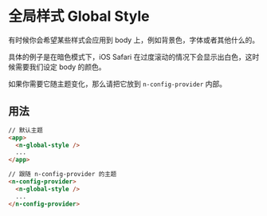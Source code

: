 # 全局样式 Global Style

有时候你会希望某些样式会应用到 body 上，例如背景色，字体或者其他什么的。

具体的例子是在暗色模式下，iOS Safari 在过度滚动的情况下会显示出白色，这时候需要我们设定 body 的颜色。

如果你需要它随主题变化，那么请把它放到 `n-config-provider` 内部。

## 用法

```html
// 默认主题
<app>
  <n-global-style />
  ...
</app>
```

```html
// 跟随 n-config-provider 的主题
<n-config-provider>
  <n-global-style />
  ...
</n-config-provider>
```
